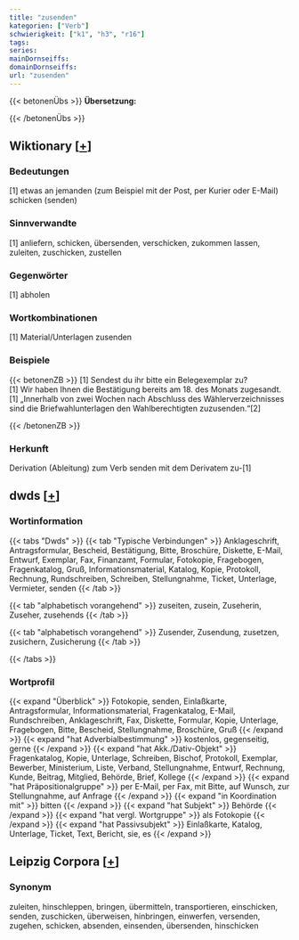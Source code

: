 ```yaml
---
title: "zusenden"
kategorien: ["Verb"]
schwierigkeit: ["k1", "h3", "r16"]
tags:
series:
mainDornseiffs:
domainDornseiffs:
url: "zusenden"
---
```


{{< betonenÜbs >}}
**Übersetzung:**  
  
{{< /betonenÜbs >}}

## Wiktionary [[+](https://de.wiktionary.org/wiki/zusenden)]

### Bedeutungen
[1] etwas an jemanden (zum Beispiel mit der Post, per Kurier oder E-Mail) schicken (senden)  

### Sinnverwandte
[1] anliefern, schicken, übersenden, verschicken, zukommen lassen, zuleiten, zuschicken, zustellen  

### Gegenwörter
[1] abholen  

### Wortkombinationen
[1] Material/Unterlagen zusenden  

### Beispiele
{{< betonenZB >}}
[1] Sendest du ihr bitte ein Belegexemplar zu?  
[1] Wir haben Ihnen die Bestätigung bereits am 18. des Monats zugesandt.  
[1] „Innerhalb von zwei Wochen nach Abschluss des Wählerverzeichnisses sind die Briefwahlunterlagen den Wahlberechtigten zuzusenden.“[2]  

{{< /betonenZB >}}
### Herkunft
Derivation (Ableitung) zum Verb senden mit dem Derivatem zu-[1]  



## dwds [[+](https://www.dwds.de/wb/zusenden)]

### Wortinformation
{{< tabs "Dwds" >}}
{{< tab "Typische Verbindungen" >}}
Anklageschrift, Antragsformular, Bescheid, Bestätigung, Bitte, Broschüre, Diskette, E-Mail, Entwurf, Exemplar, Fax, Finanzamt, Formular, Fotokopie, Fragebogen, Fragenkatalog, Gruß, Informationsmaterial, Katalog, Kopie, Protokoll, Rechnung, Rundschreiben, Schreiben, Stellungnahme, Ticket, Unterlage, Vermieter, senden
{{< /tab >}}

{{< tab "alphabetisch vorangehend" >}}
zuseiten, zusein, Zuseherin, Zuseher, zusehends
{{< /tab >}}

{{< tab "alphabetisch vorangehend" >}}
Zusender, Zusendung, zusetzen, zusichern, Zusicherung
{{< /tab >}}

{{< /tabs >}}

### Wortprofil
{{< expand "Überblick" >}} Fotokopie, senden, Einlaßkarte, Antragsformular, Informationsmaterial, Fragenkatalog, E-Mail, Rundschreiben, Anklageschrift, Fax, Diskette, Formular, Kopie, Unterlage, Fragebogen, Bitte, Bescheid, Stellungnahme, Broschüre, Gruß {{< /expand >}}
{{< expand "hat Adverbialbestimmung" >}} kostenlos, gegenseitig, gerne {{< /expand >}}
{{< expand "hat Akk./Dativ-Objekt" >}} Fragenkatalog, Kopie, Unterlage, Schreiben, Bischof, Protokoll, Exemplar, Bewerber, Ministerium, Liste, Verband, Stellungnahme, Entwurf, Rechnung, Kunde, Beitrag, Mitglied, Behörde, Brief, Kollege {{< /expand >}}
{{< expand "hat Präpositionalgruppe" >}} per E-Mail, per Fax, mit Bitte, auf Wunsch, zur Stellungnahme, auf Anfrage {{< /expand >}}
{{< expand "in Koordination mit" >}} bitten {{< /expand >}}
{{< expand "hat Subjekt" >}} Behörde {{< /expand >}}
{{< expand "hat vergl. Wortgruppe" >}} als Fotokopie {{< /expand >}}
{{< expand "hat Passivsubjekt" >}} Einlaßkarte, Katalog, Unterlage, Ticket, Text, Bericht, sie, es {{< /expand >}}

## Leipzig Corpora [[+](https://corpora.uni-leipzig.de/en/res?word=zusenden&corpusId=deu_newscrawl-public_2018)]


### Synonym
zuleiten, hinschleppen, bringen, übermitteln, transportieren, einschicken, senden, zuschicken, überweisen, hinbringen, einwerfen, versenden, zugehen, schicken, absenden, einsenden, übersenden, hinschicken

